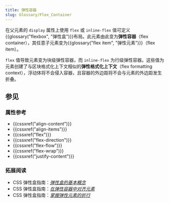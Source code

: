 ```yaml
---
title: 弹性容器
slug: Glossary/Flex_Container
---
```


在父元素的 `display` 属性上使用 `flex` 或 `inline-flex` 值可定义{{glossary("flexbox", "弹性盒")}}布局。此元素由此变为**弹性容器**（flex container），其任意子元素变为{{glossary("flex item", "弹性元素")}}（flex item）。

`flex` 值导致元素变为块级弹性容器，而 `inline-flex` 为行级弹性容器。这些值为元素创建了与区块格式化上下文相似的**弹性格式化上下文**（flex formatting context），浮动体将不会侵入容器，且容器的外边距将不会与元素的外边距发生折叠。

## 参见

### 属性参考

- {{cssxref("align-content")}}
- {{cssxref("align-items")}}
- {{cssxref("flex")}}
- {{cssxref("flex-direction")}}
- {{cssxref("flex-flow")}}
- {{cssxref("flex-wrap")}}
- {{cssxref("justify-content")}}

### 拓展阅读

- CSS 弹性盒指南：*[弹性盒的基本概念](/zh-CN/docs/Web/CSS/CSS_flexible_box_layout/Basic_concepts_of_flexbox)*
- CSS 弹性盒指南：*[在弹性容器中对齐元素](/zh-CN/docs/Web/CSS/CSS_flexible_box_layout/Aligning_items_in_a_flex_container)*
- CSS 弹性盒指南：*[掌握弹性元素的折行](/zh-CN/docs/Web/CSS/CSS_flexible_box_layout/Mastering_wrapping_of_flex_items)*
